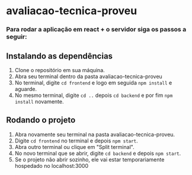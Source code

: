 # avaliacao-tecnica-proveu

### Para rodar a aplicação em react + o servidor siga os passos a seguir:

## Instalando as dependências
1. Clone o repositório em sua máquina.
2. Abra seu terminal dentro da pasta avaliacao-tecnica-proveu
3. No terminal, digite ```cd frontend``` e logo em seguida ```npm install``` e aguarde.
4. No mesmo terminal, digite ```cd ..``` depois ```cd backend``` e por fim ```npm install``` novamente.

## Rodando o projeto
1. Abra novamente seu terminal na pasta avaliacao-tecnica-proveu.
2. Digite ```cd frontend``` no terminal e depois ```npm start```.
3. Abra outro terminal ou clique em "Split terminal".
4. No novo terminal que se abrir, digite ```cd backend``` e depois ```npm start```.
5. Se o projeto não abrir sozinho, ele vai estar temporariamente hospedado no localhost:3000